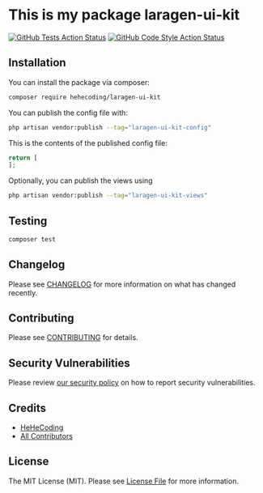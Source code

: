 # This is my package laragen-ui-kit

[![GitHub Tests Action Status](https://img.shields.io/github/actions/workflow/status/hehecoding/laragen-ui-kit/run-tests.yml?branch=main&label=tests&style=flat-square)](https://github.com/hehecoding/laragen-ui-kit/actions?query=workflow%3Arun-tests+branch%3Amain)
[![GitHub Code Style Action Status](https://img.shields.io/github/actions/workflow/status/hehecoding/laragen-ui-kit/fix-php-code-style-issues.yml?branch=main&label=code%20style&style=flat-square)](https://github.com/hehecoding/laragen-ui-kit/actions?query=workflow%3A"Fix+PHP+code+style+issues"+branch%3Amain)

## Installation

You can install the package via composer:

```bash
composer require hehecoding/laragen-ui-kit
```

You can publish the config file with:

```bash
php artisan vendor:publish --tag="laragen-ui-kit-config"
```

This is the contents of the published config file:

```php
return [
];
```

Optionally, you can publish the views using

```bash
php artisan vendor:publish --tag="laragen-ui-kit-views"
```

## Testing

```bash
composer test
```

## Changelog

Please see [CHANGELOG](CHANGELOG.md) for more information on what has changed recently.

## Contributing

Please see [CONTRIBUTING](CONTRIBUTING.md) for details.

## Security Vulnerabilities

Please review [our security policy](../../security/policy) on how to report security vulnerabilities.

## Credits

- [HeHeCoding](https://github.com/hehecoding)
- [All Contributors](../../contributors)

## License

The MIT License (MIT). Please see [License File](LICENSE.md) for more information.
